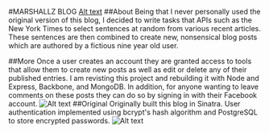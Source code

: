 #MARSHALLZ BLOG
[Alt text](https://raw.githubusercontent.com/evturn/marshallz-blog-node/master/public/images/marshall1.png)
##About
Being that I never personally used the original version of this blog, I decided to write tasks that APIs such as the New York Times to select sentences at random from various recent articles. These sentences are then combined to create new, nonsensical blog posts which are authored by a fictious nine year old user. 

##More
Once a user creates an account they are granted access to tools that allow them to create new posts as well as edit or delete any of their published entries. I am revisting this project and rebuilding it with Node and Express, Backbone, and MongoDB. In addition, for anyone wanting to leave comments on these posts they can do so by signing in with their Facebook account.
![Alt text](https://raw.githubusercontent.com/evturn/marshallz-blog-node/master/public/images/blob.gif)
##Original
Originally built this blog in Sinatra. User authentication implemented using bcrypt's hash algorithm and PostgreSQL to store encrypted passwords.
![Alt text](https://raw.githubusercontent.com/evturn/marshallz-blog-node/master/public/images/bg.jpg)
